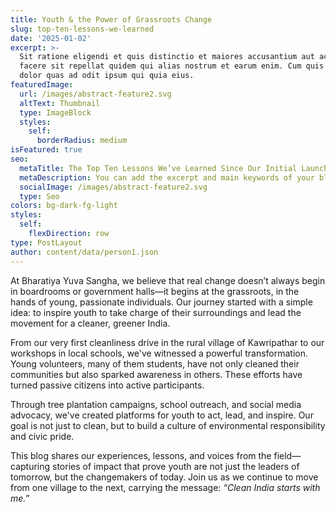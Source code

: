```yaml
---
title: Youth & the Power of Grassroots Change
slug: top-ten-lessons-we-learned
date: '2025-01-02'
excerpt: >-
  Sit ratione eligendi et quis distinctio et maiores accusantium aut accusamus
  facere sit repellat quidem qui alias nostrum et earum enim. Cum quis sint eos
  dolor quas ad odit ipsum qui quia eius.
featuredImage:
  url: /images/abstract-feature2.svg
  altText: Thumbnail
  type: ImageBlock
  styles:
    self:
      borderRadius: medium
isFeatured: true
seo:
  metaTitle: The Top Ten Lessons We’ve Learned Since Our Initial Launch
  metaDescription: You can add the excerpt and main keywords of your blog post here.
  socialImage: /images/abstract-feature2.svg
  type: Seo
colors: bg-dark-fg-light
styles:
  self:
    flexDirection: row
type: PostLayout
author: content/data/person1.json
---
```

At Bharatiya Yuva Sangha, we believe that real change doesn’t always begin in boardrooms or government halls—it begins at the grassroots, in the hands of young, passionate individuals. Our journey started with a simple idea: to inspire youth to take charge of their surroundings and lead the movement for a cleaner, greener India.

From our very first cleanliness drive in the rural village of Kawripathar to our workshops in local schools, we've witnessed a powerful transformation. Young volunteers, many of them students, have not only cleaned their communities but also sparked awareness in others. These efforts have turned passive citizens into active participants.

Through tree plantation campaigns, school outreach, and social media advocacy, we've created platforms for youth to act, lead, and inspire. Our goal is not just to clean, but to build a culture of environmental responsibility and civic pride.

This blog shares our experiences, lessons, and voices from the field—capturing stories of impact that prove youth are not just the leaders of tomorrow, but the changemakers of today. Join us as we continue to move from one village to the next, carrying the message: *“Clean India starts with me.”*



